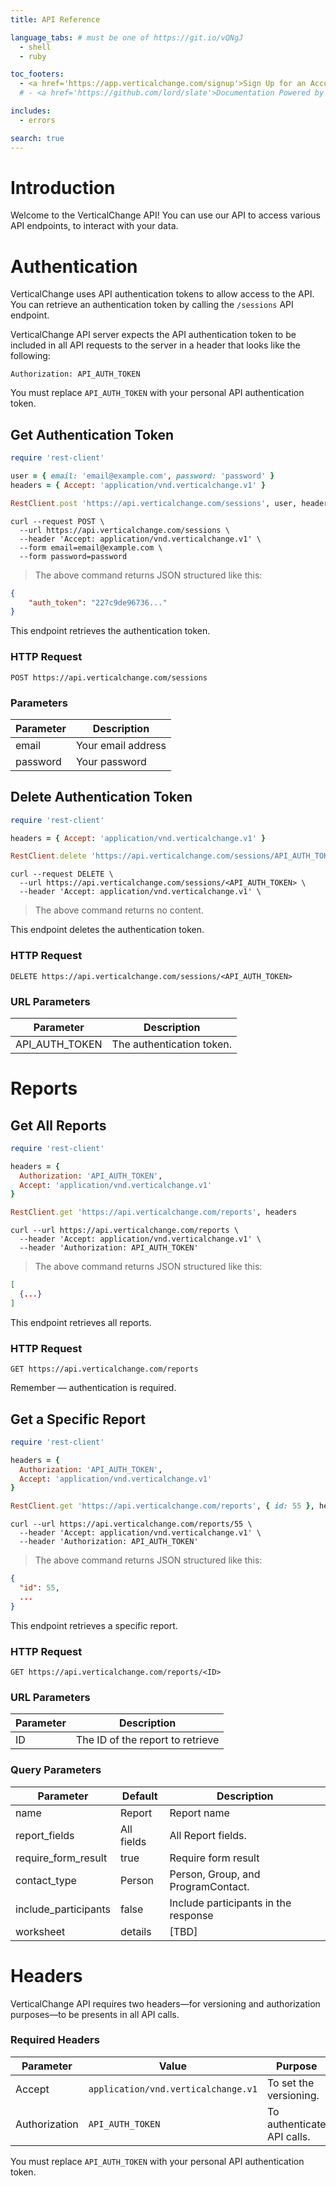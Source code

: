 ```yaml
---
title: API Reference

language_tabs: # must be one of https://git.io/vQNgJ
  - shell
  - ruby

toc_footers:
  - <a href='https://app.verticalchange.com/signup'>Sign Up for an Account</a>
  # - <a href='https://github.com/lord/slate'>Documentation Powered by Slate</a>

includes:
  - errors

search: true
---
```


# Introduction

Welcome to the VerticalChange API! You can use our API to access various API endpoints, to interact with your data.

<!-- Base URL: [https://api.verticalchange.com](https://api.verticalchange.com) -->

# Authentication

VerticalChange uses API authentication tokens to allow access to the API. You can retrieve an authentication token by calling the `/sessions` API endpoint.

VerticalChange API server expects the API authentication token to be included in all API requests to the server in a header that looks like the following:

`Authorization: API_AUTH_TOKEN`

<aside class="notice">
You must replace <code>API_AUTH_TOKEN</code> with your personal API authentication token.
</aside>

## Get Authentication Token

```ruby
require 'rest-client'

user = { email: 'email@example.com', password: 'password' }
headers = { Accept: 'application/vnd.verticalchange.v1' }

RestClient.post 'https://api.verticalchange.com/sessions', user, headers
```

```shell
curl --request POST \
  --url https://api.verticalchange.com/sessions \
  --header 'Accept: application/vnd.verticalchange.v1' \
  --form email=email@example.com \
  --form password=password
```

> The above command returns JSON structured like this:

```json
{
    "auth_token": "227c9de96736..."
}
```

This endpoint retrieves the authentication token.

### HTTP Request

`POST https://api.verticalchange.com/sessions`

### Parameters

Parameter | Description
--------- | -----------
email | Your email address
password | Your password

## Delete Authentication Token

```ruby
require 'rest-client'

headers = { Accept: 'application/vnd.verticalchange.v1' }

RestClient.delete 'https://api.verticalchange.com/sessions/API_AUTH_TOKEN', headers
```

```shell
curl --request DELETE \
  --url https://api.verticalchange.com/sessions/<API_AUTH_TOKEN> \
  --header 'Accept: application/vnd.verticalchange.v1' \
```

> The above command returns no content.

This endpoint deletes the authentication token.

### HTTP Request

`DELETE https://api.verticalchange.com/sessions/<API_AUTH_TOKEN>`

### URL Parameters

Parameter | Description
--------- | -----------
API_AUTH_TOKEN | The authentication token.

# Reports

## Get All Reports

```ruby
require 'rest-client'

headers = {
  Authorization: 'API_AUTH_TOKEN',
  Accept: 'application/vnd.verticalchange.v1'
}

RestClient.get 'https://api.verticalchange.com/reports', headers
```

```shell
curl --url https://api.verticalchange.com/reports \
  --header 'Accept: application/vnd.verticalchange.v1' \
  --header 'Authorization: API_AUTH_TOKEN'
```

> The above command returns JSON structured like this:

```json
[
  {...}
]
```

This endpoint retrieves all reports.

### HTTP Request

`GET https://api.verticalchange.com/reports`

<aside class="success">
Remember — authentication is required.
</aside>

## Get a Specific Report

```ruby
require 'rest-client'

headers = {
  Authorization: 'API_AUTH_TOKEN',
  Accept: 'application/vnd.verticalchange.v1'
}

RestClient.get 'https://api.verticalchange.com/reports', { id: 55 }, headers
```

```shell
curl --url https://api.verticalchange.com/reports/55 \
  --header 'Accept: application/vnd.verticalchange.v1' \
  --header 'Authorization: API_AUTH_TOKEN'
```

> The above command returns JSON structured like this:

```json
{
  "id": 55,
  ...
}
```

This endpoint retrieves a specific report.

<!-- <aside class="warning">Inside HTML code blocks like this one, you can't use Markdown, so use <code>&lt;code&gt;</code> blocks to denote code.</aside> -->

### HTTP Request

`GET https://api.verticalchange.com/reports/<ID>`

### URL Parameters

Parameter | Description
--------- | -----------
ID | The ID of the report to retrieve

### Query Parameters

Parameter | Default | Description
--------- | ------- | -----------
name | Report | Report name
report_fields | All fields | All Report fields.
require_form_result | true | Require form result
contact_type | Person | Person, Group, and ProgramContact.
include_participants | false | Include participants in the response
worksheet | details | [TBD]

# Headers

VerticalChange API requires two headers—for versioning and authorization purposes—to be presents in all API calls.

### Required Headers

Parameter | Value | Purpose
--------- | ----------- | -----------
Accept | `application/vnd.verticalchange.v1` | To set the versioning.
Authorization | `API_AUTH_TOKEN` | To authenticate API calls.

<aside class="notice">
You must replace <code>API_AUTH_TOKEN</code> with your personal API authentication token.
</aside>
